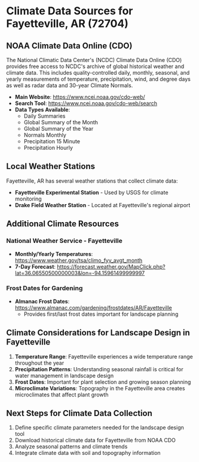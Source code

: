 # Climate Data Sources for Fayetteville, AR (72704)

## NOAA Climate Data Online (CDO)
The National Climatic Data Center's (NCDC) Climate Data Online (CDO) provides free access to NCDC's archive of global historical weather and climate data. This includes quality-controlled daily, monthly, seasonal, and yearly measurements of temperature, precipitation, wind, and degree days as well as radar data and 30-year Climate Normals.

- **Main Website**: https://www.ncei.noaa.gov/cdo-web/
- **Search Tool**: https://www.ncei.noaa.gov/cdo-web/search
- **Data Types Available**:
  - Daily Summaries
  - Global Summary of the Month
  - Global Summary of the Year
  - Normals Monthly
  - Precipitation 15 Minute
  - Precipitation Hourly

## Local Weather Stations
Fayetteville, AR has several weather stations that collect climate data:

- **Fayetteville Experimental Station** - Used by USGS for climate monitoring
- **Drake Field Weather Station** - Located at Fayetteville's regional airport

## Additional Climate Resources

### National Weather Service - Fayetteville
- **Monthly/Yearly Temperatures**: https://www.weather.gov/tsa/climo_fyv_avgt_month
- **7-Day Forecast**: https://forecast.weather.gov/MapClick.php?lat=36.06550500000003&lon=-94.15961499999997

### Frost Dates for Gardening
- **Almanac Frost Dates**: https://www.almanac.com/gardening/frostdates/AR/Fayetteville
  - Provides first/last frost dates important for landscape planning

## Climate Considerations for Landscape Design in Fayetteville

1. **Temperature Range**: Fayetteville experiences a wide temperature range throughout the year
2. **Precipitation Patterns**: Understanding seasonal rainfall is critical for water management in landscape design
3. **Frost Dates**: Important for plant selection and growing season planning
4. **Microclimate Variations**: Topography in the Fayetteville area creates microclimates that affect plant growth

## Next Steps for Climate Data Collection

1. Define specific climate parameters needed for the landscape design tool
2. Download historical climate data for Fayetteville from NOAA CDO
3. Analyze seasonal patterns and climate trends
4. Integrate climate data with soil and topography information
